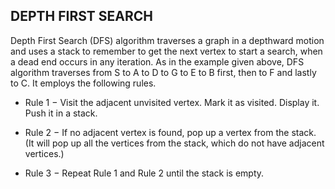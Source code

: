 ## DEPTH FIRST SEARCH

Depth First Search (DFS) algorithm traverses a graph in a depthward motion and
uses a stack to remember to get the next vertex to start a search, when a dead end occurs
in any iteration.
As in the example given above, DFS algorithm
traverses from S to A to D to G to E to B first, then
to F and lastly to C. It employs the following rules.

- Rule 1 − Visit the adjacent unvisited vertex.
Mark it as visited. Display it. Push it in a stack.

- Rule 2 − If no adjacent vertex is found, pop up
a vertex from the stack. (It will pop up all the
vertices from the stack, which do not have adjacent
vertices.)

- Rule 3 − Repeat Rule 1 and Rule 2 until the
stack is empty.
